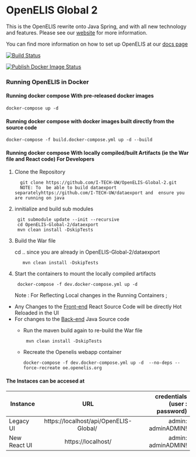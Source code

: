 # OpenELIS Global 2
This is the OpenELIS rewrite onto Java Spring, and with all new technology and features. Please see our [website](http://www.openelis-global.org/) for more information. 

You can find more information on how to set up OpenELIS at our [docs page](http://docs.openelis-global.org/)

[![Build Status](https://github.com/I-TECH-UW/OpenELIS-Global-2/actions/workflows/ci.yml/badge.svg)](https://github.com/I-TECH-UW/OpenELIS-Global-2/actions/workflows/ci.yml)

[![Publish Docker Image Status](https://github.com/I-TECH-UW/OpenELIS-Global-2/actions/workflows/publish.yml/badge.svg)](https://github.com/I-TECH-UW/OpenELIS-Global-2/actions/workflows/publish.yml)


### Running OpenELIS in Docker
#### Running docker compose With pre-released docker images
    docker-compose up -d

#### Running docker compose with docker images built directly from the source code
    docker-compose -f build.docker-compose.yml up -d --build

#### Running docker compose With locally compiled/built Artifacts (ie the War file and React code) For Developers
1. Clone the Repository
       
         git clone https://github.com/I-TECH-UW/OpenELIS-Global-2.git 
         NOTE: To  be able to build dataexport separatelyhttps://github.com/I-TECH-UW/dataexport and  ensure you are running on java 

2. innitialize and build sub modules

        git submodule update --init --recursive
        cd OpenELIS-Global-2/dataexport
        mvn clean install -DskipTests

3.   Build the War file

        cd .. since you are  already in OpenELIS-Global-2/dataexport

            mvn clean install -DskipTests

4. Start the containers to mount the locally compiled artifacts
     
        docker-compose -f dev.docker-compose.yml up -d    

    Note : For Reflecting Local changes in the Running Containers ;
 * Any Changes to the [Front-end](./frontend/) React Source Code  will be directly Hot Reloaded in the UI
 * For changes to the [Back-end](./src/) Java Source code  
   - Run the maven build again  to re-build the War file

          mvn clean install -DskipTests

   -  Recreate the Openelis webapp container

          docker-compose -f dev.docker-compose.yml up -d  --no-deps --force-recreate oe.openelis.org          

#### The Instaces can be accesed at 

| Instance  |     URL       | credentials (user : password)|
|---------- |:-------------:|------:                       |
| Legacy UI   |  https://localhost/api/OpenELIS-Global/  | admin: adminADMIN! |
| New React UI  |    https://localhost/  |  admin: adminADMIN!

